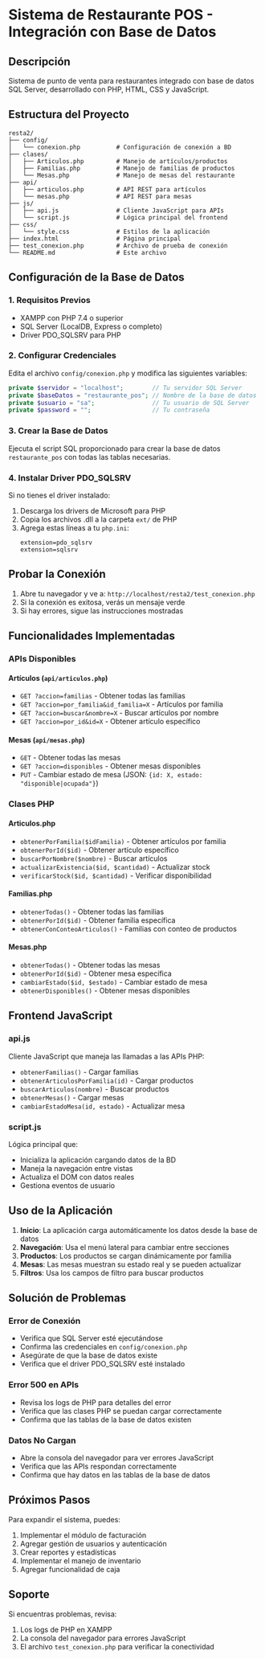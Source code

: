 # Sistema de Restaurante POS - Integración con Base de Datos

## Descripción
Sistema de punto de venta para restaurantes integrado con base de datos SQL Server, desarrollado con PHP, HTML, CSS y JavaScript.

## Estructura del Proyecto

```
resta2/
├── config/
│   └── conexion.php          # Configuración de conexión a BD
├── clases/
│   ├── Articulos.php         # Manejo de artículos/productos
│   ├── Familias.php          # Manejo de familias de productos
│   └── Mesas.php             # Manejo de mesas del restaurante
├── api/
│   ├── articulos.php         # API REST para artículos
│   └── mesas.php             # API REST para mesas
├── js/
│   ├── api.js                # Cliente JavaScript para APIs
│   └── script.js             # Lógica principal del frontend
├── css/
│   └── style.css             # Estilos de la aplicación
├── index.html                # Página principal
├── test_conexion.php         # Archivo de prueba de conexión
└── README.md                 # Este archivo
```

## Configuración de la Base de Datos

### 1. Requisitos Previos
- XAMPP con PHP 7.4 o superior
- SQL Server (LocalDB, Express o completo)
- Driver PDO_SQLSRV para PHP

### 2. Configurar Credenciales
Edita el archivo `config/conexion.php` y modifica las siguientes variables:

```php
private $servidor = "localhost";        // Tu servidor SQL Server
private $baseDatos = "restaurante_pos"; // Nombre de la base de datos
private $usuario = "sa";                // Tu usuario de SQL Server
private $password = "";                 // Tu contraseña
```

### 3. Crear la Base de Datos
Ejecuta el script SQL proporcionado para crear la base de datos `restaurante_pos` con todas las tablas necesarias.

### 4. Instalar Driver PDO_SQLSRV
Si no tienes el driver instalado:
1. Descarga los drivers de Microsoft para PHP
2. Copia los archivos .dll a la carpeta `ext/` de PHP
3. Agrega estas líneas a tu `php.ini`:
   ```
   extension=pdo_sqlsrv
   extension=sqlsrv
   ```

## Probar la Conexión

1. Abre tu navegador y ve a: `http://localhost/resta2/test_conexion.php`
2. Si la conexión es exitosa, verás un mensaje verde
3. Si hay errores, sigue las instrucciones mostradas

## Funcionalidades Implementadas

### APIs Disponibles

#### Artículos (`api/articulos.php`)
- `GET ?accion=familias` - Obtener todas las familias
- `GET ?accion=por_familia&id_familia=X` - Artículos por familia
- `GET ?accion=buscar&nombre=X` - Buscar artículos por nombre
- `GET ?accion=por_id&id=X` - Obtener artículo específico

#### Mesas (`api/mesas.php`)
- `GET` - Obtener todas las mesas
- `GET ?accion=disponibles` - Obtener mesas disponibles
- `PUT` - Cambiar estado de mesa (JSON: `{id: X, estado: "disponible|ocupada"}`)

### Clases PHP

#### Articulos.php
- `obtenerPorFamilia($idFamilia)` - Obtener artículos por familia
- `obtenerPorId($id)` - Obtener artículo específico
- `buscarPorNombre($nombre)` - Buscar artículos
- `actualizarExistencia($id, $cantidad)` - Actualizar stock
- `verificarStock($id, $cantidad)` - Verificar disponibilidad

#### Familias.php
- `obtenerTodas()` - Obtener todas las familias
- `obtenerPorId($id)` - Obtener familia específica
- `obtenerConConteoArticulos()` - Familias con conteo de productos

#### Mesas.php
- `obtenerTodas()` - Obtener todas las mesas
- `obtenerPorId($id)` - Obtener mesa específica
- `cambiarEstado($id, $estado)` - Cambiar estado de mesa
- `obtenerDisponibles()` - Obtener mesas disponibles

## Frontend JavaScript

### api.js
Cliente JavaScript que maneja las llamadas a las APIs PHP:
- `obtenerFamilias()` - Cargar familias
- `obtenerArticulosPorFamilia(id)` - Cargar productos
- `buscarArticulos(nombre)` - Buscar productos
- `obtenerMesas()` - Cargar mesas
- `cambiarEstadoMesa(id, estado)` - Actualizar mesa

### script.js
Lógica principal que:
- Inicializa la aplicación cargando datos de la BD
- Maneja la navegación entre vistas
- Actualiza el DOM con datos reales
- Gestiona eventos de usuario

## Uso de la Aplicación

1. **Inicio**: La aplicación carga automáticamente los datos desde la base de datos
2. **Navegación**: Usa el menú lateral para cambiar entre secciones
3. **Productos**: Los productos se cargan dinámicamente por familia
4. **Mesas**: Las mesas muestran su estado real y se pueden actualizar
5. **Filtros**: Usa los campos de filtro para buscar productos

## Solución de Problemas

### Error de Conexión
- Verifica que SQL Server esté ejecutándose
- Confirma las credenciales en `config/conexion.php`
- Asegúrate de que la base de datos existe
- Verifica que el driver PDO_SQLSRV esté instalado

### Error 500 en APIs
- Revisa los logs de PHP para detalles del error
- Verifica que las clases PHP se puedan cargar correctamente
- Confirma que las tablas de la base de datos existen

### Datos No Cargan
- Abre la consola del navegador para ver errores JavaScript
- Verifica que las APIs respondan correctamente
- Confirma que hay datos en las tablas de la base de datos

## Próximos Pasos

Para expandir el sistema, puedes:
1. Implementar el módulo de facturación
2. Agregar gestión de usuarios y autenticación
3. Crear reportes y estadísticas
4. Implementar el manejo de inventario
5. Agregar funcionalidad de caja

## Soporte

Si encuentras problemas, revisa:
1. Los logs de PHP en XAMPP
2. La consola del navegador para errores JavaScript
3. El archivo `test_conexion.php` para verificar la conectividad
